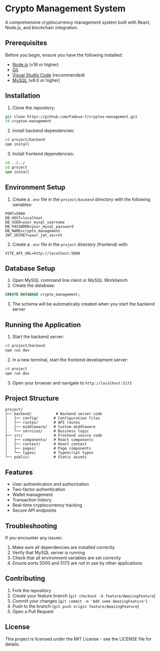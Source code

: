 # Crypto Management System

A comprehensive cryptocurrency management system built with React, Node.js, and blockchain integration.

## Prerequisites

Before you begin, ensure you have the following installed:
- [Node.js](https://nodejs.org/) (v18 or higher)
- [Git](https://git-scm.com/download/win)
- [Visual Studio Code](https://code.visualstudio.com/) (recommended)
- [MySQL](https://dev.mysql.com/downloads/installer/) (v8.0 or higher)

## Installation

1. Clone the repository:
```bash
git clone https://github.com/Fadoua-f/cryptoo-management.git
cd cryptoo-management
```

2. Install backend dependencies:
```bash
cd project/backend
npm install
```

3. Install frontend dependencies:
```bash
cd ../../
cd project
npm install
```

## Environment Setup

1. Create a `.env` file in the `project/backend` directory with the following variables:
```env
PORT=5000
DB_HOST=localhost
DB_USER=your_mysql_username
DB_PASSWORD=your_mysql_password
DB_NAME=crypto_management
JWT_SECRET=your_jwt_secret
```

2. Create a `.env` file in the `project` directory (frontend) with:
```env
VITE_API_URL=http://localhost:5000
```

## Database Setup

1. Open MySQL command line client or MySQL Workbench
2. Create the database:
```sql
CREATE DATABASE crypto_management;
```
3. The schema will be automatically created when you start the backend server

## Running the Application

1. Start the backend server:
```bash
cd project/backend
npm run dev
```

2. In a new terminal, start the frontend development server:
```bash
cd project
npm run dev
```

3. Open your browser and navigate to `http://localhost:5173`

## Project Structure

```
project/
├── backend/           # Backend server code
│   ├── config/       # Configuration files
│   ├── routes/       # API routes
│   ├── middleware/   # Custom middleware
│   └── services/     # Business logic
├── src/              # Frontend source code
│   ├── components/   # React components
│   ├── context/      # React context
│   ├── pages/        # Page components
│   └── types/        # TypeScript types
└── public/           # Static assets
```

## Features

- User authentication and authorization
- Two-factor authentication
- Wallet management
- Transaction history
- Real-time cryptocurrency tracking
- Secure API endpoints

## Troubleshooting

If you encounter any issues:

1. Make sure all dependencies are installed correctly
2. Verify that MySQL server is running
3. Check that all environment variables are set correctly
4. Ensure ports 5000 and 5173 are not in use by other applications

## Contributing

1. Fork the repository
2. Create your feature branch (`git checkout -b feature/AmazingFeature`)
3. Commit your changes (`git commit -m 'Add some AmazingFeature'`)
4. Push to the branch (`git push origin feature/AmazingFeature`)
5. Open a Pull Request

## License

This project is licensed under the MIT License - see the LICENSE file for details. 